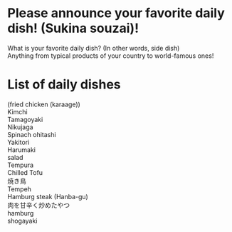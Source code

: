 # Please announce your favorite daily dish! (Sukina souzai)!
What is your favorite daily dish? (In other words, side dish)  
Anything from typical products of your country to world-famous ones!

# List of daily dishes
(fried chicken (karaage))<br>
Kimchi<br>
Tamagoyaki<br>
Nikujaga<br>
Spinach ohitashi<br>
Yakitori<br>
Harumaki<br>
salad<br>
Tempura<br>
Chilled Tofu<br>
焼き鳥<br>
Tempeh<br>
Hamburg steak (Hanba-gu)<br>
肉を甘辛く炒めたやつ<br>
hamburg<br>
shogayaki<br>
